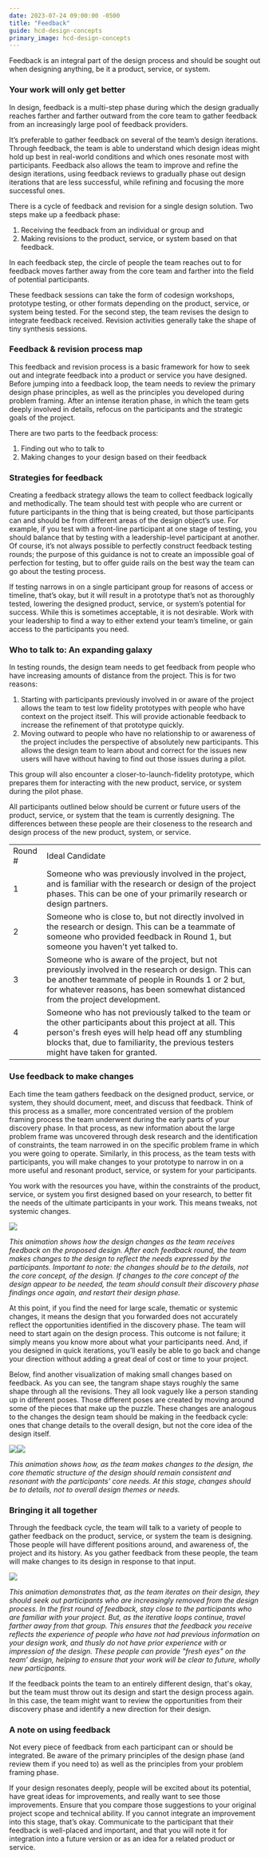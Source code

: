 ```yaml
---
date: 2023-07-24 09:00:00 -0500
title: "Feedback"
guide: hcd-design-concepts
primary_image: hcd-design-concepts
---
```


Feedback is an integral part of the design process and should be sought out when designing anything, be it a product, service, or system. 


### Your work will only get better

In design, feedback is a multi-step phase during which the design gradually reaches farther and farther outward from the core team to gather feedback from an increasingly large pool of feedback providers.

It’s preferable to gather feedback on several of the team’s design iterations. Through feedback, the team is able to understand which design ideas might hold up best in real-world conditions and which ones resonate most with participants. Feedback also allows the team to improve and refine the design iterations, using feedback reviews to gradually phase out design iterations that are less successful, while refining and focusing the more successful ones.

There is a cycle of feedback and revision for a single design solution. Two steps make up a feedback phase: 

1. Receiving the feedback from an individual or group and 
2. Making revisions to the product, service, or system based on that feedback.

In each feedback step, the circle of people the team reaches out to for feedback moves farther away from the core team and farther into the field of potential participants.

These feedback sessions can take the form of codesign workshops, prototype testing, or other formats depending on the product, service, or system being tested. For the second step, the team revises the design to integrate feedback received. Revision activities generally take the shape of tiny synthesis sessions.


### Feedback & revision process map

This feedback and revision process is a basic framework for how to seek out and integrate feedback into a product or service you have designed. Before jumping into a feedback loop, the team needs to review the primary design phase principles, as well as the principles you developed during problem framing. After an intense iteration phase, in which the team gets deeply involved in details, refocus on the participants and the strategic goals of the project.

There are two parts to the feedback process: 

1. Finding out who to talk to
2. Making changes to your design based on their feedback


### Strategies for feedback

Creating a feedback strategy allows the team to collect feedback logically and methodically. The team should test with people who are current or future participants in the thing that is being created, but those participants can and should be from different areas of the design object’s use. For example, if you test with a front-line participant at one stage of testing, you should balance that by testing with a leadership-level participant at another. Of course, it’s not always possible to perfectly construct feedback testing rounds; the purpose of this guidance is not to create an impossible goal of perfection for testing, but to offer guide rails on the best way the team can go about the testing process.

If testing narrows in on a single participant group for reasons of access or timeline, that’s okay, but it will result in a prototype that’s not as thoroughly tested, lowering the designed product, service, or system’s potential for success. While this is sometimes acceptable, it is not desirable. Work with your leadership to find a way to either extend your team’s timeline, or gain access to the participants you need.


### Who to talk to: An expanding galaxy

In testing rounds, the design team needs to get feedback from people who have increasing amounts of distance from the project. This is for two reasons:

1. Starting with participants previously involved in or aware of the project allows the team to test low fidelity prototypes with people who have context on the project itself. This will provide actionable feedback to increase the refinement of that prototype quickly.
2. Moving outward to people who have no relationship to or awareness of the project includes the perspective of absolutely new participants. This allows the design team to learn about and correct for the issues new users will have without having to find out those issues during a pilot.

This group will also encounter a closer-to-launch-fidelity prototype, which prepares them for interacting with the new product, service, or system during the pilot phase.

All participants outlined below should be current or future users of the product, service, or system that the team is currently designing. The differences between these people are their closeness to the research and design process of the new product, system, or service.

|         |                                                                                                                                                                                                                                                      |
| ------- | ---------------------------------------------------------------------------------------------------------------------------------------------------------------------------------------------------------------------------------------------------- |
| Round # | Ideal Candidate                                                                                                                                                                                                                                      |
| 1       | Someone who was previously involved in the project, and is familiar with the research or design of the project phases. This can be one of your primarily research or design partners.                                                                |
| 2       | Someone who is close to, but not directly involved in the research or design. This can be a teammate of someone who provided feedback in Round 1, but someone you haven't yet talked to.                                                             |
| 3       | Someone who is aware of the project, but not previously involved in the research or design. This can be another teammate of people in Rounds 1 or 2 but, for whatever reasons, has been somewhat distanced from the project development.             |
| 4       | Someone who has not previously talked to the team or the other participants about this project at all. This person's fresh eyes will help head off any stumbling blocks that, due to familiarity, the previous testers might have taken for granted. |


### Use feedback to make changes

Each time the team gathers feedback on the designed product, service, or system, they should document, meet, and discuss that feedback. Think of this process as a smaller, more concentrated version of the problem framing process the team underwent during the early parts of your discovery phase. In that process, as new information about the large problem frame was uncovered through desk research and the identification of constraints, the team narrowed in on the specific problem frame in which you were going to operate. Similarly, in this process, as the team tests with participants, you will make changes to your prototype to narrow in on a more useful and resonant product, service, or system for your participants.

You work with the resources you have, within the constraints of the product, service, or system you first designed based on your research, to better fit the needs of the ultimate participants in your work. This means tweaks, not systemic changes.

[![](https://lh6.googleusercontent.com/s5CxA_F8b9QquCznY3eMhCOCkS9bOtvFTEZn6dNRnrQeFjts5o2_K4VvJMVN9rPgtqVWzPPicIajHsIqFKBkHJqDDJhNzr3QYcQJjMNm8-uhzfS1d4b6ZvTkjirSt8I7akJlKNVxmoxyf9Ej-T77H87IscSorbhEQBHeYuBbjzkDMy-oMmAWLDaJvx6Glg)](https://the-lab-at-opm.github.io/website/assets/img/lab/hcd-guide/design/shapes_v1.gif)

_This animation shows how the design changes as the team receives feedback on the proposed design. After each feedback round, the team makes changes to the design to reflect the needs expressed by the participants. Important to note: the changes should be to the details, not the core concept, of the design. If changes to the core concept of the design appear to be needed, the team should consult their discovery phase findings once again, and restart their design phase._

At this point, if you find the need for large scale, thematic or systemic changes, it means the design that you forwarded does not accurately reflect the opportunities identified in the discovery phase. The team will need to start again on the design process. This outcome is not failure; it simply means you know more about what your participants need. And, if you designed in quick iterations, you’ll easily be able to go back and change your direction without adding a great deal of cost or time to your project.

Below, find another visualization of making small changes based on feedback. As you can see, the tangram shape stays roughly the same shape through all the revisions. They all look vaguely like a person standing up in different poses. Those different poses are created by moving around some of the pieces that make up the puzzle. These changes are analogous to the changes the design team should be making in the feedback cycle: ones that change details to the overall design, but not the core idea of the design itself.

[__![](https://lh3.googleusercontent.com/DNMmSYZcN-oWUuTWPfHLwmYD-92mSiuN397mrG3m1PSQiucXUKxAotS3aoHSJEQJzsN747I4TmgnSp4I3mGfVX-Kp7OD16jWjRIzC4k1brm9ZXlOmvKH-pS4-YAfkgLrxB5FmDlkhkiyI2KFrNDyhLXv1NkdKIzSlz-ysNTb0NSpi6HfnetwfLizgli4ug)__](https://the-lab-at-opm.github.io/website/assets/img/lab/hcd-guide/design/revision-dance_v3.gif)__![](https://lh6.googleusercontent.com/YAiRb8LWKXKnTk18E1yhY1N6N8GL4cNLEgAxbcyUQePtc6RFy2PS35BRc7FBy3V6UkTQV1KyZFXvWmd3mutzHR1X2Wri1fL65clSjGZ7EY-OACcjubdJLHDpLZpkKuZ5HZQdSNlEDNqePsD3dJ4hZQ7aJWQQ_iC79r4mwTGF4PbmL_Sr_z7vVtizBczGYw)__

_This animation shows how, as the team makes changes to the design, the core thematic structure of the design should remain consistent and resonant with the participants’ core needs. At this stage, changes should be to details, not to overall design themes or needs._


### Bringing it all together

Through the feedback cycle, the team will talk to a variety of people to gather feedback on the product, service, or system the team is designing. Those people will have different positions around, and awareness of, the project and its history. As you gather feedback from these people, the team will make changes to its design in response to that input.

[![](https://lh3.googleusercontent.com/cVEvqCUBY_jCZSCVZ6_vmwQ_1i6WDzBFbM9MmMIgh9G4x6pm66FWy0qnrnUXgD7N8a82sBNVeXDLLZqTEbf3OJSzoxqgWhWA6keNlK3WjXwdbg5WaByEQvR80LH3m0aJ9KNMrVSZsS78oVnXTK0bLh2r_FYrochBm46Ja0OGJobxlv6ZYe-bGQkzk45Y8w)](https://the-lab-at-opm.github.io/website/assets/img/lab/hcd-guide/design/comet_v2.gif)

_This animation demonstrates that, as the team iterates on their design, they should seek out participants who are increasingly removed from the design process. In the first round of feedback, stay close to the participants who are familiar with your project. But, as the iterative loops continue, travel farther away from that group. This ensures that the feedback you receive reflects the experience of people who have not had previous information on your design work, and thusly do not have prior experience with or impression of the design. These people can provide "fresh eyes" on the team’ design, helping to ensure that your work will be clear to future, wholly new participants._

If the feedback points the team to an entirely different design, that's okay, but the team must throw out its design and start the design process again. In this case, the team might want to review the opportunities from their discovery phase and identify a new direction for their design.


### A note on using feedback

Not every piece of feedback from each participant can or should be integrated. Be aware of the primary principles of the design phase (and review them if you need to) as well as the principles from your problem framing phase.

If your design resonates deeply, people will be excited about its potential, have great ideas for improvements, and really want to see those improvements. Ensure that you compare those suggestions to your original project scope and technical ability. If you cannot integrate an improvement into this stage, that’s okay. Communicate to the participant that their feedback is well-placed and important, and that you will note it for integration into a future version or as an idea for a related product or service.
